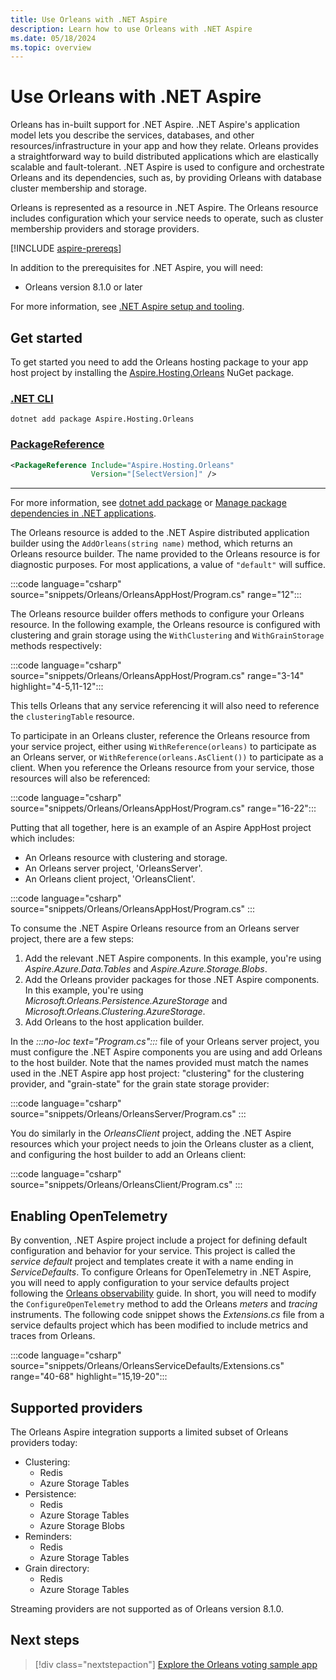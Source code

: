```yaml
---
title: Use Orleans with .NET Aspire
description: Learn how to use Orleans with .NET Aspire
ms.date: 05/18/2024
ms.topic: overview
---
```


# Use Orleans with .NET Aspire

Orleans has in-built support for .NET Aspire. .NET Aspire's application model lets you describe the services, databases, and other resources/infrastructure in your app and how they relate. Orleans provides a straightforward way to build distributed applications which are elastically scalable and fault-tolerant. .NET Aspire is used to configure and orchestrate Orleans and its dependencies, such as, by providing Orleans with database cluster membership and storage.

Orleans is represented as a resource in .NET Aspire. The Orleans resource includes configuration which your service needs to operate, such as cluster membership providers and storage providers.

[!INCLUDE [aspire-prereqs](../includes/aspire-prereqs.md)]

In addition to the prerequisites for .NET Aspire, you will need:

- Orleans version 8.1.0 or later

For more information, see [.NET Aspire setup and tooling](../fundamentals/setup-tooling.md).

## Get started

To get started you need to add the Orleans hosting package to your app host project by installing the [Aspire.Hosting.Orleans](https://www.nuget.org/packages/Aspire.Hosting.Orleans) NuGet package.

### [.NET CLI](#tab/dotnet-cli)

```dotnetcli
dotnet add package Aspire.Hosting.Orleans
```

### [PackageReference](#tab/package-reference)

```xml
<PackageReference Include="Aspire.Hosting.Orleans"
                  Version="[SelectVersion]" />
```

---

For more information, see [dotnet add package](/dotnet/core/tools/dotnet-add-package) or [Manage package dependencies in .NET applications](/dotnet/core/tools/dependencies).

The Orleans resource is added to the .NET Aspire distributed application builder using the `AddOrleans(string name)` method, which returns an Orleans resource builder.
The name provided to the Orleans resource is for diagnostic purposes. For most applications, a value of `"default"` will suffice.

:::code language="csharp" source="snippets/Orleans/OrleansAppHost/Program.cs" range="12":::

The Orleans resource builder offers methods to configure your Orleans resource. In the following example, the Orleans resource is configured with clustering and grain storage using the `WithClustering` and `WithGrainStorage` methods respectively:

:::code language="csharp" source="snippets/Orleans/OrleansAppHost/Program.cs" range="3-14" highlight="4-5,11-12":::

This tells Orleans that any service referencing it will also need to reference the `clusteringTable` resource.

To participate in an Orleans cluster, reference the Orleans resource from your service project, either using `WithReference(orleans)` to participate as an Orleans server, or `WithReference(orleans.AsClient())` to participate as a client. When you reference the Orleans resource from your service, those resources will also be referenced:

:::code language="csharp" source="snippets/Orleans/OrleansAppHost/Program.cs" range="16-22":::

Putting that all together, here is an example of an Aspire AppHost project which includes:

- An Orleans resource with clustering and storage.
- An Orleans server project, 'OrleansServer'.
- An Orleans client project, 'OrleansClient'.

:::code language="csharp" source="snippets/Orleans/OrleansAppHost/Program.cs" :::

To consume the .NET Aspire Orleans resource from an Orleans server project, there are a few steps:

1. Add the relevant .NET Aspire components. In this example, you're using _Aspire.Azure.Data.Tables_ and _Aspire.Azure.Storage.Blobs_.
2. Add the Orleans provider packages for those .NET Aspire components. In this example, you're using _Microsoft.Orleans.Persistence.AzureStorage_ and _Microsoft.Orleans.Clustering.AzureStorage_.
3. Add Orleans to the host application builder.

In the _:::no-loc text="Program.cs":::_ file of your Orleans server project, you must configure the .NET Aspire components you are using and add Orleans to the host builder. Note that the names provided must match the names used in the .NET Aspire app host project: "clustering" for the clustering provider, and "grain-state" for the grain state storage provider:

:::code language="csharp" source="snippets/Orleans/OrleansServer/Program.cs" :::

You do similarly in the _OrleansClient_ project, adding the .NET Aspire resources which your project needs to join the Orleans cluster as a client, and configuring the host builder to add an Orleans client:

:::code language="csharp" source="snippets/Orleans/OrleansClient/Program.cs" :::

## Enabling OpenTelemetry

By convention, .NET Aspire project include a project for defining default configuration and behavior for your service. This project is called the _service default_ project and templates create it with a name ending in _ServiceDefaults_.
To configure Orleans for OpenTelemetry in .NET Aspire, you will need to apply configuration to your service defaults project following the [Orleans observability](/dotnet/orleans/host/monitoring/) guide.
In short, you will need to modify the `ConfigureOpenTelemetry` method to add the Orleans _meters_ and _tracing_ instruments. The following code snippet shows the _Extensions.cs_ file from a service defaults project which has been modified to include metrics and traces from Orleans.

:::code language="csharp" source="snippets/Orleans/OrleansServiceDefaults/Extensions.cs" range="40-68" highlight="15,19-20":::

## Supported providers

The Orleans Aspire integration supports a limited subset of Orleans providers today:

- Clustering:
  - Redis
  - Azure Storage Tables
- Persistence:
  - Redis
  - Azure Storage Tables
  - Azure Storage Blobs
- Reminders:
  - Redis
  - Azure Storage Tables
- Grain directory:
  - Redis
  - Azure Storage Tables

Streaming providers are not supported as of Orleans version 8.1.0.

## Next steps

> [!div class="nextstepaction"]
> [Explore the Orleans voting sample app](/samples/dotnet/aspire-samples/orleans-voting-sample-app-on-aspire/)
